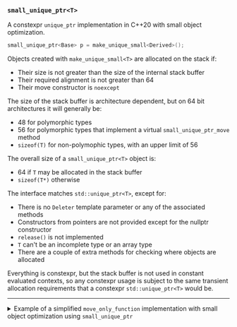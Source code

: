 
### `small_unique_ptr<T>`

A constexpr `unique_ptr` implementation in C++20 with small object optimization.

```cpp
small_unique_ptr<Base> p = make_unique_small<Derived>();
```

Objects created with `make_unique_small<T>` are allocated on the stack if:

 - Their size is not greater than the size of the internal stack buffer
 - Their required alignment is not greater than 64
 - Their move constructor is `noexcept`

The size of the stack buffer is architecture dependent, but on 64 bit architectures it will
generally be:

 - 48 for polymorphic types
 - 56 for polymorphic types that implement a virtual `small_unique_ptr_move` method
 - `sizeof(T)` for non-polymophic types, with an upper limit of 56

The overall size of a `small_unique_ptr<T>` object is:

 - 64 if `T` may be allocated in the stack buffer
 - `sizeof(T*)` otherwise

The interface matches `std::unique_ptr<T>`, except for:

 - There is no `Deleter` template parameter or any of the associated methods
 - Constructors from pointers are not provided except for the nullptr constructor
 - `release()` is not implemented
 - `T` can't be an incomplete type or an array type
 - There are a couple of extra methods for checking where objects are allocated

Everything is constexpr, but the stack buffer is not used in constant evaluated contexts,
so any constexpr usage is subject to the same transient allocation requirements that a constexpr
`std::unique_ptr<T>` would be.

--------------------------------------------------------------------------------------------------

<details>
<summary>
Example of a simplified <code>move_only_function</code> implementation with small object
optimization using <code>small_unique_ptr</code>
</summary>

```cpp
template<typename...>
class move_only_function;

template<typename Ret, typename... Args>
class move_only_function<Ret(Args...)>
{
public:
    constexpr move_only_function() noexcept = default;
    constexpr move_only_function(std::nullptr_t) noexcept {}

    template<typename F>
    requires(!std::is_same_v<F, move_only_function> && std::is_invocable_r_v<Ret, F&, Args...>)
    constexpr move_only_function(F f) noexcept(noexcept(make_unique_small<Impl<F>>(std::move(f)))) :
        fptr_(make_unique_small<Impl<F>>(std::move(f)))
    {}

    template<typename F>
    requires(!std::is_same_v<F, move_only_function> && std::is_invocable_r_v<Ret, F&, Args...>)
    constexpr move_only_function& operator=(F f) noexcept(noexcept(make_unique_small<Impl<F>>(std::move(f))))
    {
        fptr_ = make_unique_small<Impl<F>>(std::move(f));
        return *this;
    }

    constexpr move_only_function(move_only_function&&)            = default;
    constexpr move_only_function& operator=(move_only_function&&) = default;

    constexpr Ret operator()(Args... args) const
    {
        return fptr_->invoke(std::forward<Args>(args)...);
    }

    constexpr void swap(move_only_function& other) noexcept
    {
        fptr_.swap(other.fptr_);
    }

    constexpr explicit operator bool() const noexcept { return static_cast<bool>(fptr_); }

private:
    struct ImplBase
    {
        constexpr virtual Ret invoke(Args...) = 0;
        constexpr virtual void small_unique_ptr_move(void* dst) noexcept = 0;
        constexpr virtual ~ImplBase() = default;
    };

    template<typename Callable>
    struct Impl : public ImplBase
    {
        constexpr Impl(Callable func) noexcept(std::is_nothrow_move_constructible_v<Callable>) :
            func_(std::move(func))
        {}

        constexpr void small_unique_ptr_move(void* dst) noexcept override
        {
            std::construct_at(static_cast<Impl*>(dst), std::move(*this));
        }

        constexpr Ret invoke(Args... args) override
        {
            return std::invoke(func_, std::forward<Args>(args)...);
        }

        Callable func_;
    };

    small_unique_ptr<ImplBase> fptr_ = nullptr;
};
```
</details>
